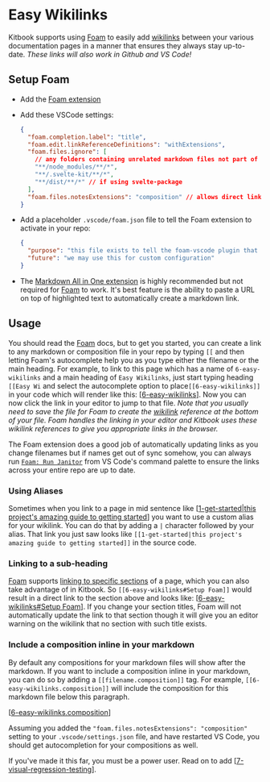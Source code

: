 # Easy Wikilinks

Kitbook supports using [Foam](https://foambubble.github.io/foam/) to easily add [wikilinks](https://foambubble.github.io/foam/user/features/wikilinks) between your various documentation pages in a manner that ensures they always stay up-to-date. *These links will also work in Github and VS Code!*

## Setup Foam

- Add the [Foam extension](https://marketplace.visualstudio.com/items?itemName=foam.foam-vscode)
- Add these VSCode settings:
  ```json title=".vscode/settings.json"
  {
    "foam.completion.label": "title",
    "foam.edit.linkReferenceDefinitions": "withExtensions",
    "foam.files.ignore": [
      // any folders containing unrelated markdown files not part of your Kitbook can be added here to avoid autocompletion noise
      "**/node_modules/**/*",
      "**/.svelte-kit/**/*",
      "**/dist/**/*" // if using svelte-package
    ],
    "foam.files.notesExtensions": "composition" // allows direct linking to compositions from within your markdown files
  }
  ```

- Add a placeholder `.vscode/foam.json` file to tell the Foam extension to activate in your repo:
  ```json title=".vscode/foam.json"
  {
    "purpose": "this file exists to tell the foam-vscode plugin that it's currently in a foam workspace",
    "future": "we may use this for custom configuration"
  }
  ```

- The [Markdown All in One extension](https://marketplace.visualstudio.com/items?itemName=yzhang.markdown-all-in-one) is highly recommended but not required for [Foam](https://foambubble.github.io/foam/) to work. It's best feature is the ability to paste a URL on top of highlighted text to automatically create a markdown link.

## Usage

You should read the [Foam](https://foambubble.github.io/foam/) docs, but to get you started, you can create a link to any markdown or composition file in your repo by typing `[[` and then letting Foam's autocomplete help you as you type either the filename or the main heading. For example, to link to this page which has a name of `6-easy-wikilinks` and a main heading of `Easy Wikilinks`, just start typing heading `[[Easy Wi` and select the autocomplete option to place`[[6-easy-wikilinks]]` in your code which will render like this: [[6-easy-wikilinks]]. Now you can now click the link in your editor to jump to that file. *Note that you usually need to save the file for Foam to create the [wikilink](https://foambubble.github.io/foam/user/features/wikilinks) reference at the bottom of your file. Foam handles the linking in your editor and Kitbook uses these wikilink references to give you  appropriate links in the browser.*

The Foam extension does a good job of automatically updating links as you change filenames but if names get out of sync somehow, you can always run [`Foam: Run Janitor`](https://foambubble.github.io/foam/user/tools/workspace-janitor) from VS Code's command palette to ensure the links across your entire repo are up to date.

### Using Aliases
Sometimes when you link to a page in mid sentence like [[1-get-started|this project's amazing guide to getting started]] you want to use a custom alias for your wikilink. You can do that by adding a `|` character followed by your alias. That link you just saw looks like `[[1-get-started|this project's amazing guide to getting started]]` in the source code.

### Linking to a sub-heading

[Foam](https://foambubble.github.io/foam/) supports [linking to specific sections](https://foambubble.github.io/foam/user/features/wikilinks#support-for-sections) of a page, which you can also take advantage of in Kitbook. So `[[6-easy-wikilinks#Setup Foam]]` would result in a direct link to the section above and looks like: [[6-easy-wikilinks#Setup Foam]]. If you change your section titles, Foam will not automatically update the link to that section though it will give you an editor warning on the wikilink that no section with such title exists.

### Include a composition inline in your markdown

By default any compositions for your markdown files will show after the markdown. If you want to include a composition inline in your markdown, you can do so by adding a `[[filename.composition]]` tag. For example, `[[6-easy-wikilinks.composition]]` will include the composition for this markdown file below this paragraph.

[[6-easy-wikilinks.composition]]

Assuming you added the `"foam.files.notesExtensions": "composition"` setting to your `.vscode/settings.json` file, and have restarted VS Code, you should get autocompletion for your compositions as well.

If you've made it this far, you must be a power user. Read on to add [[7-visual-regression-testing]].

[//begin]: # "Autogenerated link references for markdown compatibility"
[6-easy-wikilinks]: 6-easy-wikilinks.md "Easy Wikilinks"
[1-get-started|this project's amazing guide to getting started]: 1-get-started.md "Get Started"
[6-easy-wikilinks#Setup Foam]: 6-easy-wikilinks.md "Easy Wikilinks"
[6-easy-wikilinks.composition]: 6-easy-wikilinks.composition "6-easy-wikilinks"
[7-visual-regression-testing]: 7-visual-regression-testing.md "Visual Regression Testing"
[//end]: # "Autogenerated link references"